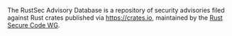The RustSec Advisory Database is a repository of security advisories filed
against Rust crates published via https://crates.io, maintained by the 
[Rust Secure Code WG](https://github.com/rust-secure-code/wg).

